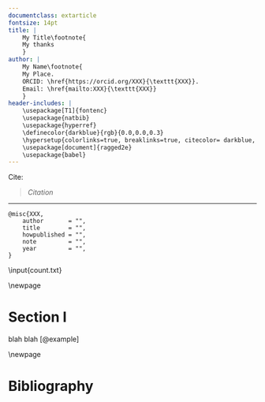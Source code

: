 ```yaml
---
documentclass: extarticle
fontsize: 14pt
title: |
    My Title\footnote{
    My thanks
    }
author: |
    My Name\footnote{
    My Place.
    ORCID: \href{https://orcid.org/XXX}{\texttt{XXX}}.
    Email: \href{mailto:XXX}{\texttt{XXX}}
    }
header-includes: |
    \usepackage[T1]{fontenc}
    \usepackage{natbib}
    \usepackage{hyperref}
    \definecolor{darkblue}{rgb}{0.0,0.0,0.3}
    \hypersetup{colorlinks=true, breaklinks=true, citecolor= darkblue, linkcolor=darkblue, urlcolor=darkblue}
    \usepackage[document]{ragged2e}
    \usepackage{babel}
---
```


Cite:

> *Citation*

---

```
@misc{XXX,
    author       = "",
    title        = "",
    howpublished = "",
    note         = "",
    year         = "",
}
```

\input{count.txt}

\newpage
# Section I

blah blah [@example]

\newpage

# Bibliography
